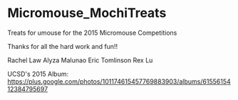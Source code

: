 # Micromouse_MochiTreats
Treats for umouse for the 2015 Micromouse Competitions

Thanks for all the hard work and fun!!

Rachel Law
Alyza Malunao
Eric Tomlinson
Rex Lu

UCSD's 2015 Album: https://plus.google.com/photos/101174615457769883903/albums/6155615412384795697
